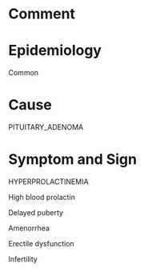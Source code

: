 # Comment

# Epidemiology

Common

# Cause

PITUITARY_ADENOMA

# Symptom and Sign

HYPERPROLACTINEMIA

High blood prolactin

Delayed puberty

Amenorrhea

Erectile dysfunction

Infertility

